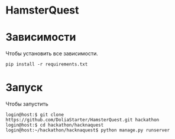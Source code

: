 # HamsterQuest

# Зависимости
Чтобы установить все зависимости.
```
pip install -r requirements.txt
```
# Запуск
Чтобы запустить 
```
login@host:$ git clone https://github.com/DoliaStarter/HamsterQuest.git hackathon
login@host:$ cd hackathon/hacknaquest 
login@host:~/hackathon/hacknaquest$ python manage.py runserver  
```
